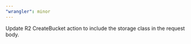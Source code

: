 ```yaml
---
"wrangler": minor
---
```


Update R2 CreateBucket action to include the storage class in the request body.
